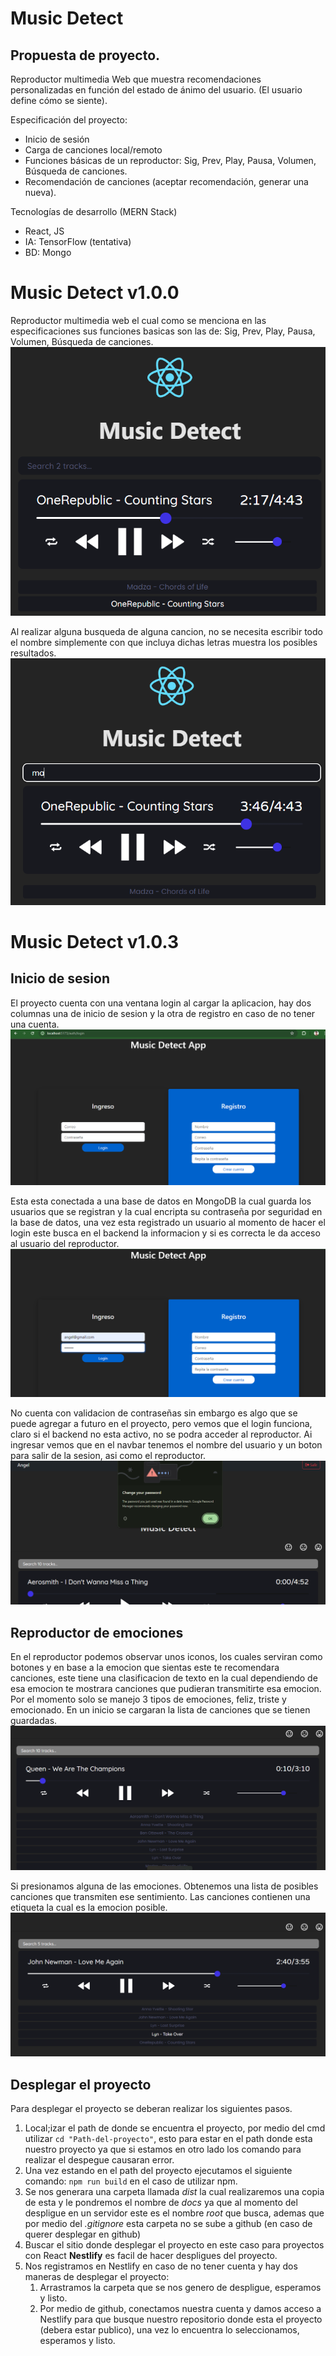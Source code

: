 # Music Detect

## Propuesta de proyecto.

Reproductor multimedia Web que muestra recomendaciones personalizadas 
en función del estado de ánimo del usuario. 
(El usuario define cómo se siente).

Especificación del proyecto:
- Inicio de sesión
- Carga de canciones local/remoto
- Funciones básicas de un reproductor: Sig, Prev, Play, Pausa, Volumen, Búsqueda de canciones.
- Recomendación de canciones (aceptar recomendación, generar una nueva).

Tecnologías de desarrollo (MERN Stack)
- React, JS
- IA: TensorFlow (tentativa)
- BD: Mongo

# Music Detect v1.0.0

Reproductor multimedia web el cual como se menciona en las especificaciones
sus funciones basicas son las de: Sig, Prev, Play, Pausa, Volumen, Búsqueda de canciones.
![Player Multimedia](src/img/github/github-image1.png)

Al realizar alguna busqueda de alguna cancion, no se necesita escribir todo el nombre
simplemente con que incluya dichas letras muestra los posibles resultados.
![Search song](src/img/github/github-image2.png)

# Music Detect v1.0.3
## Inicio de sesion
El proyecto cuenta con una ventana login al cargar la aplicacion, hay dos columnas
una de inicio de sesion y la otra de registro en caso de no tener una cuenta.
![Login page](src/img/github/github-image3.png)

Esta esta conectada a una base de datos en MongoDB la cual guarda los usuarios que se 
registran y la cual encripta su contraseña por seguridad en la base de datos, una vez
esta registrado un usuario al momento de hacer el login este busca en el backend la
informacion y si es correcta le da acceso al usuario del reproductor.
![Data loginpage](src/img/github/github-image4.png)

No cuenta con validacion de contraseñas sin embargo es algo que se puede agregar a futuro
en el proyecto, pero vemos que el login funciona, claro si el backend no esta activo, no 
se podra acceder al reproductor.
Ai ingresar vemos que en el navbar tenemos el nombre del usuario y un boton para salir de
la sesion, asi como el reproductor.
![Accesing page](src/img/github/github-image5.png)

## Reproductor de emociones
En el reproductor podemos observar unos iconos, los cuales serviran como botones y en base 
a la emocion que sientas este te recomendara canciones, este tiene una clasificacion de texto
en la cual dependiendo de esa emocion te mostrara canciones que pudieran transmitirte esa
emocion. Por el momento solo se manejo 3 tipos de emociones, feliz, triste y emocionado.
En un inicio se cargaran la lista de canciones que se tienen guardadas.
![Songs List](src/img/github/github-image6.png)

Si presionamos alguna de las emociones. Obtenemos una lista de posibles canciones que transmiten
ese sentimiento. Las canciones contienen una etiqueta la cual es la emocion posible.
![Happy Songs](src/img/github/github-image7.png)

## Desplegar el proyecto

Para desplegar el proyecto se deberan realizar los siguientes pasos.
1. Local;izar el path de donde se encuentra el proyecto, por medio del cmd utilizar
    `cd "Path-del-proyecto"`, esto para estar en el path donde esta nuestro proyecto
    ya que si estamos en otro lado los comando para realizar el despegue causaran error.
2. Una vez estando en el path del proyecto ejecutamos el siguiente comando:
    `npm run build` en el caso de utilizar npm.
3. Se nos generara una carpeta llamada _dist_ la cual realizaremos una copia de esta y 
    le pondremos el nombre de _docs_ ya que al momento del despligue en un servidor
    este es el nombre _root_ que busca, ademas que por medio del _.gitignore_ esta carpeta
    no se sube a github (en caso de querer desplegar en github)
4. Buscar el sitio donde desplegar el proyecto en este caso para proyectos con React
    **Nestlify** es facil de hacer despligues del proyecto.
5. Nos registramos en Nestlify en caso de no tener cuenta y hay dos maneras de desplegar
    el proyecto:
    1. Arrastramos la carpeta que se nos genero de despligue, esperamos y listo.
    2. Por medio de github, conectamos nuestra cuenta y damos acceso a Nestlify para que 
        busque nuestro repositorio donde esta el proyecto (debera estar publico), 
        una vez lo encuentra lo seleccionamos, esperamos y listo.